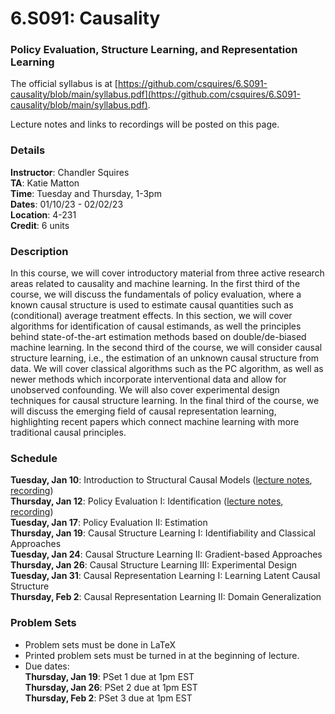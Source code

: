# 6.S091: Causality
### Policy Evaluation, Structure Learning, and Representation Learning

The official syllabus is at [https://github.com/csquires/6.S091-causality/blob/main/syllabus.pdf](https://github.com/csquires/6.S091-causality/blob/main/syllabus.pdf).

Lecture notes and links to recordings will be posted on this page.

### Details
**Instructor**: Chandler Squires
\
**TA**: Katie Matton
\
**Time**: Tuesday and Thursday, 1-3pm
\
**Dates**: 01/10/23 - 02/02/23
\
**Location**: 4-231
\
**Credit**: 6 units

### Description

In this course, we will cover introductory material from three active research areas related to 
causality and machine learning. In the first third of the course, we will discuss the fundamentals 
of policy evaluation, where a known causal structure is used to estimate causal quantities such as 
(conditional) average treatment effects. In this section, we will cover algorithms for identification 
of causal estimands, as well the principles behind state-of-the-art estimation methods based on 
double/de-biased machine learning. In the second third of the course, we will consider causal 
structure learning, i.e., the estimation of an unknown causal structure from data. We will cover 
classical algorithms such as the PC algorithm, as well as newer methods which incorporate interventional 
data and allow for unobserved confounding. We will also cover experimental design techniques for causal 
structure learning. In the final third of the course, we will discuss the emerging field of causal 
representation learning, highlighting recent papers which connect machine learning with more traditional 
causal principles.

### Schedule

**Tuesday, Jan 10**: Introduction to Structural Causal Models ([lecture notes](lectures/Lecture1.pdf), [recording](https://youtu.be/tOguq_esmk8))
\
**Thursday, Jan 12**: Policy Evaluation I: Identification ([lecture notes](lectures/Lecture2.pdf), [recording](https://youtu.be/xFaKbeAKLMU))
\
**Tuesday, Jan 17**: Policy Evaluation II: Estimation
\
**Thursday, Jan 19**: Causal Structure Learning I: Identifiability and Classical Approaches
\
**Tuesday, Jan 24**: Causal Structure Learning II: Gradient-based Approaches
\
**Thursday, Jan 26**: Causal Structure Learning III: Experimental Design
\
**Tuesday, Jan 31**: Causal Representation Learning I: Learning Latent Causal Structure
\
**Thursday, Feb 2**: Causal Representation Learning II: Domain Generalization

### Problem Sets
- Problem sets must be done in LaTeX
- Printed problem sets must be turned in at the beginning of lecture.
- Due dates:
\
**Thursday, Jan 19**: PSet 1 due at 1pm EST
\
**Thursday, Jan 26**: PSet 2 due at 1pm EST
\
**Thursday, Feb 2**: PSet 3 due at 1pm EST
